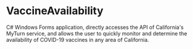 # VaccineAvailability
C# Windows Forms application, directly accesses the API of California's MyTurn service, and allows the user to quickly monitor and determine the availability of COVID-19 vaccines in any area of California.
